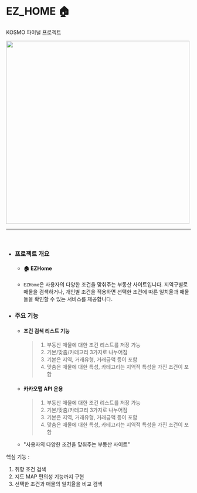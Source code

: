 # EZ_HOME 🏠
KOSMO 파이널 프로젝트

<img src="https://user-images.githubusercontent.com/106857917/193094201-17000132-77f5-4c95-9625-965302799024.jpg" width="500" >
<hr>
<br>
<ul dir="auto">
<li>
<h3 dir="auto">프로젝트 개요</h3>
            <ul>
            <li> <h4>🏠 EZHome </h4></li>
            <li> <code>EZHome</code>은 사용자의 다양한 조건을 맞춰주는 부동산 사이트입니다. 지역구별로 매물을 검색하거나, 개인별 조건을 적용하면 선택한 조건에 따른 일치율과 매물들을 확인할 수 있는 서비스를 제공합니다. </li>
            </ul>
</li>
<li>
<h3>주요 기능</h3>
            <ul>
            <li> <h4>조건 검색 리스트 기능 </h4>
                        <blockquote>
                        <ol>
                        <li>부동산 매물에 대한 조건 리스트를 저장 가능</li>
                        <li>기본/맞춤/카테고리 3가지로 나누어짐</li>
                        <li>기본은 지역, 거래유형, 거래금액 등이 포함</li>
                        <li>맞춤은 매물에 대한 특성, 카테고리는 지역적 특성을 가진 조건이 포함</li>
                        </ol>
                        </blockquote>
            </li>
                        <li> <h4>카카오맵 API 운용</h4>
                        <blockquote>
                        <ol>
                        <li>부동산 매물에 대한 조건 리스트를 저장 가능</li>
                        <li>기본/맞춤/카테고리 3가지로 나누어짐</li>
                        <li>기본은 지역, 거래유형, 거래금액 등이 포함</li>
                        <li>맞춤은 매물에 대한 특성, 카테고리는 지역적 특성을 가진 조건이 포함</li>
                        </ol>
                        </blockquote>
            </li>
            <li>"사용자의 다양한 조건을 맞춰주는 부동산 사이트"</li>
            </ul>
</li>
</ul>

핵심 기능 :<br>
1. 취향 조건 검색<br>
2. 지도 MAP 편의성 기능까지 구현<br>
3. 선택한 조건과 매물의 일치율을 비교 검색<br>
<br>






